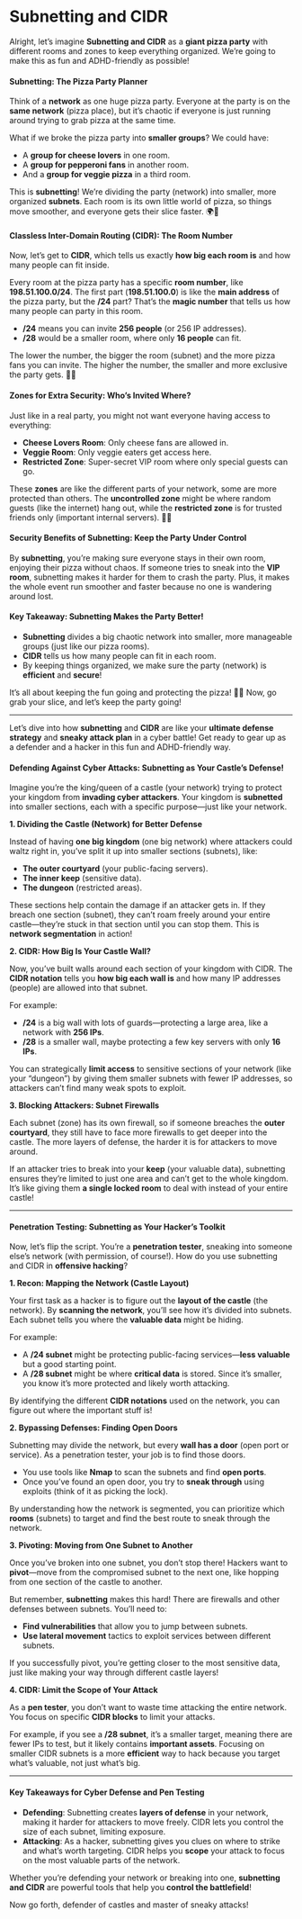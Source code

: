 # Subnetting and CIDR

Alright, let’s imagine **Subnetting and CIDR** as a **giant pizza party** with different rooms and zones to keep everything organized. We’re going to make this as fun and ADHD-friendly as possible!

#### **Subnetting: The Pizza Party Planner**

Think of a **network** as one huge pizza party. Everyone at the party is on the **same network** (pizza place), but it’s chaotic if everyone is just running around trying to grab pizza at the same time.

What if we broke the pizza party into **smaller groups**? We could have:

* A **group for cheese lovers** in one room.
* A **group for pepperoni fans** in another room.
* And a **group for veggie pizza** in a third room.

This is **subnetting**! We’re dividing the party (network) into smaller, more organized **subnets**. Each room is its own little world of pizza, so things move smoother, and everyone gets their slice faster. 🌍🍕

#### **Classless Inter-Domain Routing (CIDR): The Room Number**

Now, let’s get to **CIDR**, which tells us exactly **how big each room is** and how many people can fit inside.

Every room at the pizza party has a specific **room number**, like **198.51.100.0/24**. The first part (**198.51.100.0**) is like the **main address** of the pizza party, but the **/24** part? That’s the **magic number** that tells us how many people can party in this room.

* **/24** means you can invite **256 people** (or 256 IP addresses).
* **/28** would be a smaller room, where only **16 people** can fit.

The lower the number, the bigger the room (subnet) and the more pizza fans you can invite. The higher the number, the smaller and more exclusive the party gets. 🎉🍕

#### **Zones for Extra Security: Who’s Invited Where?**

Just like in a real party, you might not want everyone having access to everything:

* **Cheese Lovers Room**: Only cheese fans are allowed in.
* **Veggie Room**: Only veggie eaters get access here.
* **Restricted Zone**: Super-secret VIP room where only special guests can go.

These **zones** are like the different parts of your network, some are more protected than others. The **uncontrolled zone** might be where random guests (like the internet) hang out, while the **restricted zone** is for trusted friends only (important internal servers). 🏰🔐

#### **Security Benefits of Subnetting: Keep the Party Under Control**

By **subnetting**, you’re making sure everyone stays in their own room, enjoying their pizza without chaos. If someone tries to sneak into the **VIP room**, subnetting makes it harder for them to crash the party. Plus, it makes the whole event run smoother and faster because no one is wandering around lost.

#### **Key Takeaway: Subnetting Makes the Party Better!**

* **Subnetting** divides a big chaotic network into smaller, more manageable groups (just like our pizza rooms).
* **CIDR** tells us how many people can fit in each room.
* By keeping things organized, we make sure the party (network) is **efficient** and **secure**!

It’s all about keeping the fun going and protecting the pizza! 🍕🎉 Now, go grab your slice, and let’s keep the party going!

***

Let’s dive into how **subnetting** and **CIDR** are like your **ultimate defense strategy** and **sneaky attack plan** in a cyber battle! Get ready to gear up as a defender and a hacker in this fun and ADHD-friendly way.

#### **Defending Against Cyber Attacks: Subnetting as Your Castle’s Defense!**

Imagine you’re the king/queen of a castle (your network) trying to protect your kingdom from **invading cyber attackers**. Your kingdom is **subnetted** into smaller sections, each with a specific purpose—just like your network.

**1. Dividing the Castle (Network) for Better Defense**

Instead of having **one big kingdom** (one big network) where attackers could waltz right in, you’ve split it up into smaller sections (subnets), like:

* **The outer courtyard** (your public-facing servers).
* **The inner keep** (sensitive data).
* **The dungeon** (restricted areas).

These sections help contain the damage if an attacker gets in. If they breach one section (subnet), they can’t roam freely around your entire castle—they’re stuck in that section until you can stop them. This is **network segmentation** in action!

**2. CIDR: How Big Is Your Castle Wall?**

Now, you’ve built walls around each section of your kingdom with CIDR. The **CIDR notation** tells you **how big each wall is** and how many IP addresses (people) are allowed into that subnet.

For example:

* **/24** is a big wall with lots of guards—protecting a large area, like a network with **256 IPs**.
* **/28** is a smaller wall, maybe protecting a few key servers with only **16 IPs**.

You can strategically **limit access** to sensitive sections of your network (like your “dungeon”) by giving them smaller subnets with fewer IP addresses, so attackers can’t find many weak spots to exploit.

**3. Blocking Attackers: Subnet Firewalls**

Each subnet (zone) has its own firewall, so if someone breaches the **outer courtyard**, they still have to face more firewalls to get deeper into the castle. The more layers of defense, the harder it is for attackers to move around.

If an attacker tries to break into your **keep** (your valuable data), subnetting ensures they’re limited to just one area and can’t get to the whole kingdom. It’s like giving them **a single locked room** to deal with instead of your entire castle!

***

#### **Penetration Testing: Subnetting as Your Hacker’s Toolkit**

Now, let’s flip the script. You’re a **penetration tester**, sneaking into someone else’s network (with permission, of course!). How do you use subnetting and CIDR in **offensive hacking**?

**1. Recon: Mapping the Network (Castle Layout)**

Your first task as a hacker is to figure out the **layout of the castle** (the network). By **scanning the network**, you’ll see how it’s divided into subnets. Each subnet tells you where the **valuable data** might be hiding.

For example:

* A **/24 subnet** might be protecting public-facing services—**less valuable** but a good starting point.
* A **/28 subnet** might be where **critical data** is stored. Since it’s smaller, you know it’s more protected and likely worth attacking.

By identifying the different **CIDR notations** used on the network, you can figure out where the important stuff is!

**2. Bypassing Defenses: Finding Open Doors**

Subnetting may divide the network, but every **wall has a door** (open port or service). As a penetration tester, your job is to find those doors.

* You use tools like **Nmap** to scan the subnets and find **open ports**.
* Once you’ve found an open door, you try to **sneak through** using exploits (think of it as picking the lock).

By understanding how the network is segmented, you can prioritize which **rooms** (subnets) to target and find the best route to sneak through the network.

**3. Pivoting: Moving from One Subnet to Another**

Once you’ve broken into one subnet, you don’t stop there! Hackers want to **pivot**—move from the compromised subnet to the next one, like hopping from one section of the castle to another.

But remember, **subnetting** makes this hard! There are firewalls and other defenses between subnets. You’ll need to:

* **Find vulnerabilities** that allow you to jump between subnets.
* **Use lateral movement** tactics to exploit services between different subnets.

If you successfully pivot, you’re getting closer to the most sensitive data, just like making your way through different castle layers!

**4. CIDR: Limit the Scope of Your Attack**

As a **pen tester**, you don’t want to waste time attacking the entire network. You focus on specific **CIDR blocks** to limit your attacks.

For example, if you see a **/28 subnet**, it’s a smaller target, meaning there are fewer IPs to test, but it likely contains **important assets**. Focusing on smaller CIDR subnets is a more **efficient** way to hack because you target what’s valuable, not just what’s big.

***

#### **Key Takeaways for Cyber Defense and Pen Testing**

* **Defending**: Subnetting creates **layers of defense** in your network, making it harder for attackers to move freely. CIDR lets you control the size of each subnet, limiting exposure.
* **Attacking**: As a hacker, subnetting gives you clues on where to strike and what’s worth targeting. CIDR helps you **scope** your attack to focus on the most valuable parts of the network.

Whether you’re defending your network or breaking into one, **subnetting and CIDR** are powerful tools that help you **control the battlefield**!

Now go forth, defender of castles and master of sneaky attacks!
